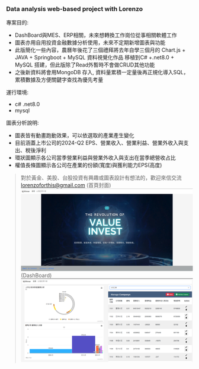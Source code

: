 ### Data analysis web-based project with Lorenzo 
專案目的:
- DashBoard與MES、ERP相關，未來想轉換工作崗位從事相關軟體工作
- 圖表亦用自用投資金融數據分析使用，未來不定期新增圖表與功能 
- 此版簡化一些內容，農曆年後花了三個禮拜將去年自學三個月的 Chart.js + JAVA + Springboot + MySQL 資料視覺化作品
  移植到C# +.net8.0 + MySQL 搭建，但此版除了Read外暫時不會做CRUD其他功能
- 之後新資料將會用MongoDB 存入, 資料量累積一定量後再正規化導入SQL，累積數據及方便關鍵字查找為優先考量
  
運行環境:
- c# .net8.0
- mysql

圖表分析說明:
-  圖表皆有動畫跑動效果，可以依選取的產業產生變化
-  目前涵蓋上市公司的2024-Q2 EPS、營業收入、營業利益、營業外收入與支出、稅後淨利
-  環狀圖顯示各公司當季營業利益與營業外收入與支出在當季總營收占比
-  權值長條圖顯示各公司在產業的份額(寬度)與獲利能力EPS(高度)
> 對於黃金、美股、台股投資有興趣或圖表設計有想法的，歡迎來信交流  lorenzoforthis@gmail.com
(首頁封面)
![N|Lorenzo](https://github.com/Lorenzoforthis/InvWithJava_backend/blob/main/InvProject/src/main/resources/static/image/index.png)
(DashBoard)
![N|Lorenzo](https://github.com/Lorenzoforthis/InvWithJava_backend/blob/main/InvProject/src/main/resources/static/image/selfReadme.png)


  


